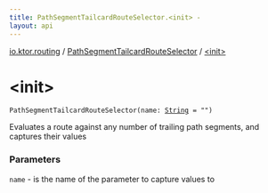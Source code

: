 ```yaml
---
title: PathSegmentTailcardRouteSelector.<init> - 
layout: api
---
```


<div class='api-docs-breadcrumbs'><a href="../index.html">io.ktor.routing</a> / <a href="index.html">PathSegmentTailcardRouteSelector</a> / <a href="./-init-.html">&lt;init&gt;</a></div>

# &lt;init&gt;

<div class="signature"><code><span class="identifier">PathSegmentTailcardRouteSelector</span><span class="symbol">(</span><span class="parameterName" id="io.ktor.routing.PathSegmentTailcardRouteSelector$<init>(kotlin.String)/name">name</span><span class="symbol">:</span>&nbsp;<a href="https://kotlinlang.org/api/latest/jvm/stdlib/kotlin/-string/index.html"><span class="identifier">String</span></a>&nbsp;<span class="symbol">=</span>&nbsp;""<span class="symbol">)</span></code></div>

Evaluates a route against any number of trailing path segments, and captures their values

### Parameters

<code>name</code> - is the name of the parameter to capture values to